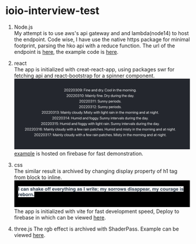 # ioio-interview-test

1. Node.js\
My attempt is to use aws's api gateway and and lambda(node14) to host the endpoint.
Code wise, I have use the native https package for minimal footprint, parsing the hko api with a reduce function.
The url of the endpoint is [here](https://oxihr4s9a6.execute-api.ca-central-1.amazonaws.com/prod/9daysweather), the example code is [here](./test1.js).

2. react\
The app is initialized with creat-react-app, using packages swr for fetching api and react-bootstrap for a spinner component.\
![](img/test2.png)
[example](https://ioio-test2.web.app/) is hosted on firebase for fast demonstration.

3. css\
The similar result is archived by changing display property of h1 tag from block to inline.
![](img/test3.png)
The app is initialized with vite for fast development speed, Deploy to firebase in which can be viewed [here](https://ioio-test3.web.app/).

4. three.js
The rgb effect is archived with ShaderPass.
Example can be viewed [here](https://ioio-test4.web.app).